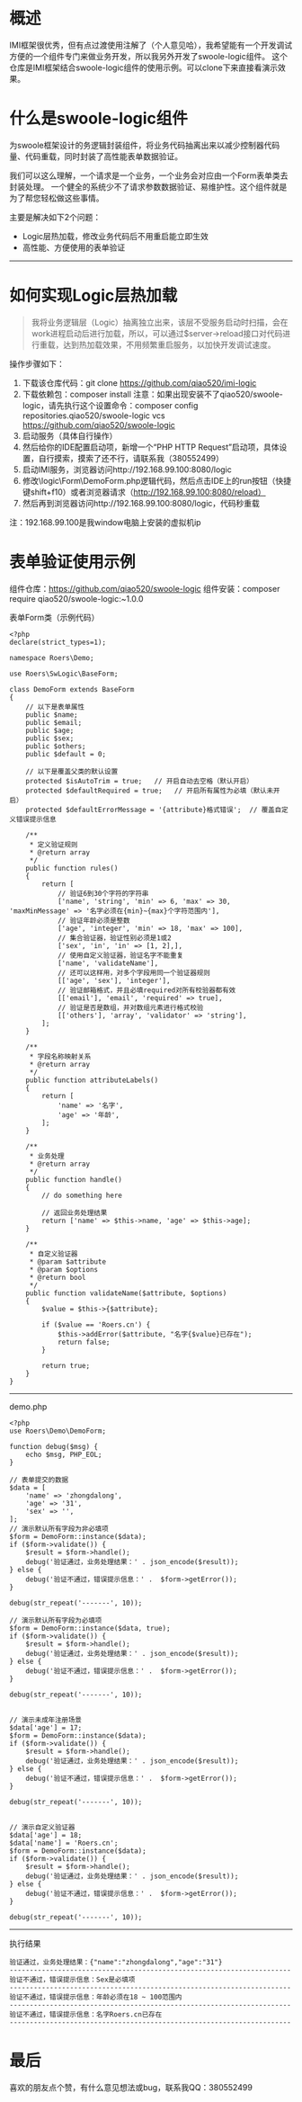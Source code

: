 # 概述

IMI框架很优秀，但有点过渡使用注解了（个人意见哈），我希望能有一个开发调试方便的一个组件专门来做业务开发，所以我另外开发了swoole-logic组件。
这个仓库是IMI框架结合swoole-logic组件的使用示例。可以clone下来直接看演示效果。

# 什么是swoole-logic组件

为swoole框架设计的务逻辑封装组件，将业务代码抽离出来以减少控制器代码量、代码重载，同时封装了高性能表单数据验证。

我们可以这么理解，一个请求是一个业务，一个业务会对应由一个Form表单类去封装处理。
一个健全的系统少不了请求参数数据验证、易维护性。这个组件就是为了帮您轻松做这些事情。

主要是解决如下2个问题：
  - Logic层热加载，修改业务代码后不用重启能立即生效
  - 高性能、方便使用的表单验证

---

# 如何实现Logic层热加载

> 我将业务逻辑层（Logic）抽离独立出来，该层不受服务启动时扫描，会在work进程启动后进行加载，所以，可以通过$server->reload接口对代码进行重载，达到热加载效果，不用频繁重启服务，以加快开发调试速度。

操作步骤如下：
1. 下载该仓库代码：git clone https://github.com/qiao520/imi-logic
2. 下载依赖包：composer install
注意：如果出现安装不了qiao520/swoole-logic，请先执行这个设置命令：composer config repositories.qiao520/swoole-logic vcs https://github.com/qiao520/swoole-logic
3. 启动服务（具体自行操作）
4. 然后给你的IDE配置启动项，新增一个“PHP HTTP Request”启动项，具体设置，自行摸索，摸索了还不行，请联系我（380552499）
5. 启动IMI服务，浏览器访问http://192.168.99.100:8080/logic
6. 修改\logic\Form\DemoForm.php逻辑代码，然后点击IDE上的run按钮（快捷键shift+f10）或者浏览器请求（http://192.168.99.100:8080/reload）
7. 然后再到浏览器访问http://192.168.99.100:8080/logic，代码秒重载

注：192.168.99.100是我window电脑上安装的虚拟机ip

# 表单验证使用示例

组件仓库：https://github.com/qiao520/swoole-logic
组件安装：composer require qiao520/swoole-logic:~1.0.0

表单Form类（示例代码）
```
<?php
declare(strict_types=1);

namespace Roers\Demo;

use Roers\SwLogic\BaseForm;

class DemoForm extends BaseForm
{
    // 以下是表单属性
    public $name;
    public $email;
    public $age;
    public $sex;
    public $others;
    public $default = 0;

    // 以下是覆盖父类的默认设置
    protected $isAutoTrim = true;   // 开启自动去空格（默认开启）
    protected $defaultRequired = true;   // 开启所有属性为必填（默认未开启）
    protected $defaultErrorMessage = '{attribute}格式错误';  // 覆盖自定义错误提示信息

    /**
     * 定义验证规则
     * @return array
     */
    public function rules()
    {
        return [
            // 验证6到30个字符的字符串
            ['name', 'string', 'min' => 6, 'max' => 30, 'maxMinMessage' => '名字必须在{min}~{max}个字符范围内'],
            // 验证年龄必须是整数
            ['age', 'integer', 'min' => 18, 'max' => 100],
            // 集合验证器，验证性别必须是1或2
            ['sex', 'in', 'in' => [1, 2],],
            // 使用自定义验证器，验证名字不能重复
            ['name', 'validateName'],
            // 还可以这样用，对多个字段用同一个验证器规则
            [['age', 'sex'], 'integer'],
            // 验证邮箱格式，并且必填required对所有校验器都有效
            [['email'], 'email', 'required' => true],
            // 验证是否是数组，并对数组元素进行格式校验
            [['others'], 'array', 'validator' => 'string'],
        ];
    }

    /**
     * 字段名称映射关系
     * @return array
     */
    public function attributeLabels()
    {
        return [
            'name' => '名字',
            'age' => '年龄',
        ];
    }

    /**
     * 业务处理
     * @return array
     */
    public function handle()
    {
        // do something here

        // 返回业务处理结果
        return ['name' => $this->name, 'age' => $this->age];
    }

    /**
     * 自定义验证器
     * @param $attribute
     * @param $options
     * @return bool
     */
    public function validateName($attribute, $options)
    {
        $value = $this->{$attribute};

        if ($value == 'Roers.cn') {
            $this->addError($attribute, "名字{$value}已存在");
            return false;
        }

        return true;
    }
}

```
---
demo.php
```
<?php
use Roers\Demo\DemoForm;

function debug($msg) {
    echo $msg, PHP_EOL;
}

// 表单提交的数据
$data = [
    'name' => 'zhongdalong',
    'age' => '31',
    'sex' => '',
];
// 演示默认所有字段为非必填项
$form = DemoForm::instance($data);
if ($form->validate()) {
    $result = $form->handle();
    debug('验证通过，业务处理结果：' . json_encode($result));
} else {
    debug('验证不通过，错误提示信息：' .  $form->getError());
}

debug(str_repeat('-------', 10));

// 演示默认所有字段为必填项
$form = DemoForm::instance($data, true);
if ($form->validate()) {
    $result = $form->handle();
    debug('验证通过，业务处理结果：' . json_encode($result));
} else {
    debug('验证不通过，错误提示信息：' .  $form->getError());
}

debug(str_repeat('-------', 10));


// 演示未成年注册场景
$data['age'] = 17;
$form = DemoForm::instance($data);
if ($form->validate()) {
    $result = $form->handle();
    debug('验证通过，业务处理结果：' . json_encode($result));
} else {
    debug('验证不通过，错误提示信息：' .  $form->getError());
}

debug(str_repeat('-------', 10));


// 演示自定义验证器
$data['age'] = 18;
$data['name'] = 'Roers.cn';
$form = DemoForm::instance($data);
if ($form->validate()) {
    $result = $form->handle();
    debug('验证通过，业务处理结果：' . json_encode($result));
} else {
    debug('验证不通过，错误提示信息：' .  $form->getError());
}

debug(str_repeat('-------', 10));
```
---
执行结果
```
验证通过，业务处理结果：{"name":"zhongdalong","age":"31"}
----------------------------------------------------------------------
验证不通过，错误提示信息：Sex是必填项
----------------------------------------------------------------------
验证不通过，错误提示信息：年龄必须在18 ~ 100范围内
----------------------------------------------------------------------
验证不通过，错误提示信息：名字Roers.cn已存在
----------------------------------------------------------------------
```


# 最后

喜欢的朋友点个赞，有什么意见想法或bug，联系我QQ：380552499
